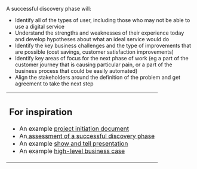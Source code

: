 <p class="c3"><span class="c1">A successful discovery phase will:</span></p><ul ><li><span class="c1">Identify all of the types of user, including those who may not be able to use a digital service </span></li><li><span class="c1">Understand the strengths and weaknesses of their experience today and develop hypotheses about what an ideal service would do</span></li><li><span class="c1">Identify the key business challenges and the type of improvements that are possible (cost savings, customer satisfaction improvements)</span></li><li><span class="c1">Identify key areas of focus for the next phase of work (eg a part of the customer journey that is causing particular pain, or a part of the business process that could be easily automated)</span></li><li><span class="c1">Align the stakeholders around the definition of the problem and get agreement to take the next step</span></li></ul>
<table class="c20"><tbody><tr class="c8"><td class="c13" colspan="1" rowspan="1"><h2><span class="c4">For inspiration</span></h2><ul class="c5 lst-kix_44drzpn48e5m-0 start"><li><span>An example </span><span class="c15"><a class="c6" href="https://www.google.com/url?q=https://docs.google.com/document/d/1FdtNmsRQ9PGz86j6ZdMFjfALkSRL1yGAoRp3p1zsuh8/edit?usp%3Dsharing&amp;sa=D&amp;ust=1496573525680000&amp;usg=AFQjCNHEugAD5YQKSnwoVh-z1eWaIZ8xeQ">project initiation document</a></span></li><li><span>An</span><span class="c15"><a class="c6" href="https://www.google.com/url?q=https://drive.google.com/open?id%3D0B0tr28lhzP30T3NJZHVtblBOeUE&amp;sa=D&amp;ust=1496573525681000&amp;usg=AFQjCNFbBhAOBvcz0eBgSFkAdTI3UfMngw">&nbsp;assessment of a successful discovery phase</a></span></li><li><span>An example </span><span class="c15"><a class="c6" href="https://www.google.com/url?q=https://drive.google.com/file/d/0B8w7wqfsnOGgbnF5TWF6UTFpTHc/view?usp%3Dsharing&amp;sa=D&amp;ust=1496573525682000&amp;usg=AFQjCNECf34v2XhdMzDHDQA_lyq8kGtXpQ">show and tell presentation</a></span></li><li><span>An example </span><span class="c15"><a class="c6" href="https://www.google.com/url?q=https://docs.google.com/document/d/1V6NsacubhEdVUlfwcf7fyX4z-e3t9ybQ3lsAVyziF_0/edit&amp;sa=D&amp;ust=1496573525683000&amp;usg=AFQjCNEeX9Kd66zXnCK7maHfJXgkNKviJg">high-level business case</a></span></li></ul></td></tr></tbody></table>